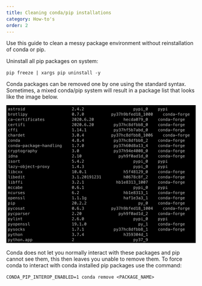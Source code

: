 ```yaml
---
title: Cleaning conda/pip installations
category: How-to's
order: 2
---
```


Use this guide to clean a messy package environment without reinstallation of conda or pip.

Uninstall all pip packages on system:

```
pip freeze | xargs pip uninstall -y
```

Conda packages can be removed one by one using the standard syntax. Sometimes, a mixed conda/pip system will result in a package list that looks like the image below.

![conda-list-example](../../images/conda-list-1.png)

Conda does not let you normally interact with these packages and pip cannot see them, this then leaves you unable to remove them. To force conda to interact with conda installed pip packages use the command:

```
CONDA_PIP_INTEROP_ENABLED=1 conda remove <PACKAGE_NAME>
```